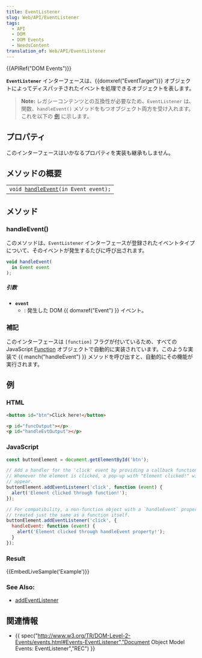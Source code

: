 ```yaml
---
title: EventListener
slug: Web/API/EventListener
tags:
  - API
  - DOM
  - DOM Events
  - NeedsContent
translation_of: Web/API/EventListener
---
```

{{APIRef("DOM Events")}}

**`EventListener`** インターフェースは、{{domxref("EventTarget")}} オブジェクトによってディスパッチされたイベントを処理できるオブジェクトを表します。


> **Note:** レガシーコンテンツとの互換性が必要なため、`EventListener` は、関数、`handleEvent()` メソッドをもつオブジェクト両方を受け入れます。  
> これを以下の [例](#例) に示します。

## プロパティ

このインターフェースはいかなるプロパティを実装も継承もしません。

## メソッドの概要

<table class="standard-table">
 <tbody>
  <tr>
   <td><code>void <a href="#handleEvent()">handleEvent</a>(in Event event);</code></td>
  </tr>
 </tbody>
</table>

## メソッド

### handleEvent()

このメソッドは、`EventListener` インターフェースが登録されたイベントタイプについて、そのイベントが発生するたびに呼び出されます。

```js
void handleEvent(
  in Event event
);
```

##### 引数

- **`event`**
  - : 発生した DOM {{ domxref("Event") }} イベント。

### 補記

このインターフェースは `[function]` フラグが付いているため、すべての JavaScript [Function](/ja/JavaScript/Reference/Global_Objects/Function) オブジェクトで自動的に実装されています。このような実装で {{ manch("handleEvent") }} メソッドを呼び出すと、自動的にその機能が実行されます。

## 例

### HTML

```html
<button id="btn">Click here!</button>

<p id="funcOutput"></p>
<p id="handleEvtOutput"></p>
```

### JavaScript

```js
const buttonElement = document.getElementById('btn');

// Add a handler for the 'click' event by providing a callback function.
// Whenever the element is clicked, a pop-up with "Element clicked!" will
// appear.
buttonElement.addEventListener('click', function (event) {
  alert('Element clicked through function!');
});

// For compatibility, a non-function object with a `handleEvent` property is
// treated just the same as a function itself.
buttonElement.addEventListener('click', {
  handleEvent: function (event) {
    alert('Element clicked through handleEvent property!');
  }
});
```

### Result

{{EmbedLiveSample('Example')}}

### See Also:

- [addEventListener](/ja/docs/Web/API/EventTarget/addEventListener)

## 関連情報

- {{ spec("http://www.w3.org/TR/DOM-Level-2-Events/events.html#Events-EventListener","Document Object Model Events: EventListener","REC") }}
